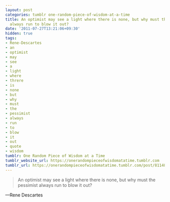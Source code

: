 ```yaml
---
layout: post
categories: tumblr one-random-piece-of-wisdom-at-a-time
title: An optimist may see a light where there is none, but why must the pessimist
  always run to blow it out?
date: '2011-07-27T13:21:06+09:30'
hidden: true
tags:
- Rene-Descartes
- an
- optimist
- may
- see
- a
- light
- where
- threre
- is
- none
- but
- why
- must
- the
- pessimist
- always
- run
- to
- blow
- it
- out
- quote
- wisdom
tumblr: One Random Piece of Wisdom at a Time
tumblr_website_url: https://onerandompieceofwisdomatatime.tumblr.com
tumblr_url: https://onerandompieceofwisdomatatime.tumblr.com/post/8114866837/an-optimist-may-see-a-light-where-there-is-none
---
```

> An optimist may see a light where there is none, but why must the pessimist always run to blow it out?

—Rene Descartes&nbsp;
